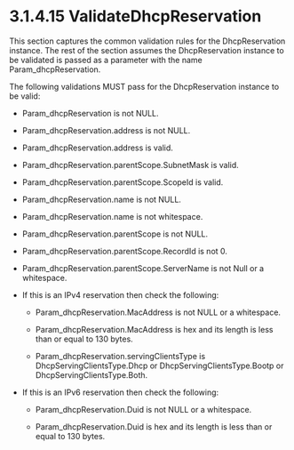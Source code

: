 <html dir="LTR" xmlns:mshelp="http://msdn.microsoft.com/mshelp" xmlns:ddue="http://ddue.schemas.microsoft.com/authoring/2003/5" xmlns:xlink="http://www.w3.org/1999/xlink" xmlns:tool="http://www.microsoft.com/tooltip">
 <body>
 <div id="header">
 <h1 class="heading">3.1.4.15 ValidateDhcpReservation</h1>
 </div>
 <div id="mainSection">
 <div id="mainBody">
 <div id="allHistory" class="saveHistory"></div>
 <div id="sectionSection0" class="section" name="collapseableSection">
 

<p>This section captures the common validation rules for the
DhcpReservation instance. The rest of the section assumes the DhcpReservation
instance to be validated is passed as a parameter with the name
Param_dhcpReservation.</p>

<p>The following validations MUST pass for the DhcpReservation
instance to be valid:</p>

<ul><li><p><span><span> 
</span></span>Param_dhcpReservation is not NULL.</p>

</li><li><p><span><span> 
</span></span>Param_dhcpReservation.address is not NULL.</p>

</li><li><p><span><span> 
</span></span>Param_dhcpReservation.address is valid.</p>

</li><li><p><span><span> 
</span></span>Param_dhcpReservation.parentScope.SubnetMask is valid.</p>

</li><li><p><span><span> 
</span></span>Param_dhcpReservation.parentScope.ScopeId is valid.</p>

</li><li><p><span><span> 
</span></span>Param_dhcpReservation.name is not NULL.</p>

</li><li><p><span><span> 
</span></span>Param_dhcpReservation.name is not whitespace.</p>

</li><li><p><span><span> 
</span></span>Param_dhcpReservation.parentScope is not NULL.</p>

</li><li><p><span><span> 
</span></span>Param_dhcpReservation.parentScope.RecordId is not 0.</p>

</li><li><p><span><span> 
</span></span>Param_dhcpReservation.parentScope.ServerName is not Null or a
whitespace.</p>

</li><li><p><span><span> 
</span></span>If this is an IPv4 reservation then check the following:</p>

<ul><li><p><span><span> </span></span>Param_dhcpReservation.MacAddress
is not NULL or a whitespace.</p>

</li><li><p><span><span> </span></span>Param_dhcpReservation.MacAddress
is hex and its length is less than or equal to 130 bytes.</p>

</li><li><p><span><span> </span></span>Param_dhcpReservation.servingClientsType
is DhcpServingClientsType.Dhcp or DhcpServingClientsType.Bootp or
DhcpServingClientsType.Both.</p>

</li></ul></li><li><p><span><span> 
</span></span>If this is an IPv6 reservation then check the following:</p>

<ul><li><p><span><span> </span></span>Param_dhcpReservation.Duid
is not NULL or a whitespace.</p>

</li><li><p><span><span> </span></span>Param_dhcpReservation.Duid
is hex and its length is less than or equal to 130 bytes.</p>

</li></ul></li></ul>
 </div>
 </div>
 </div>
 </body>
</html>